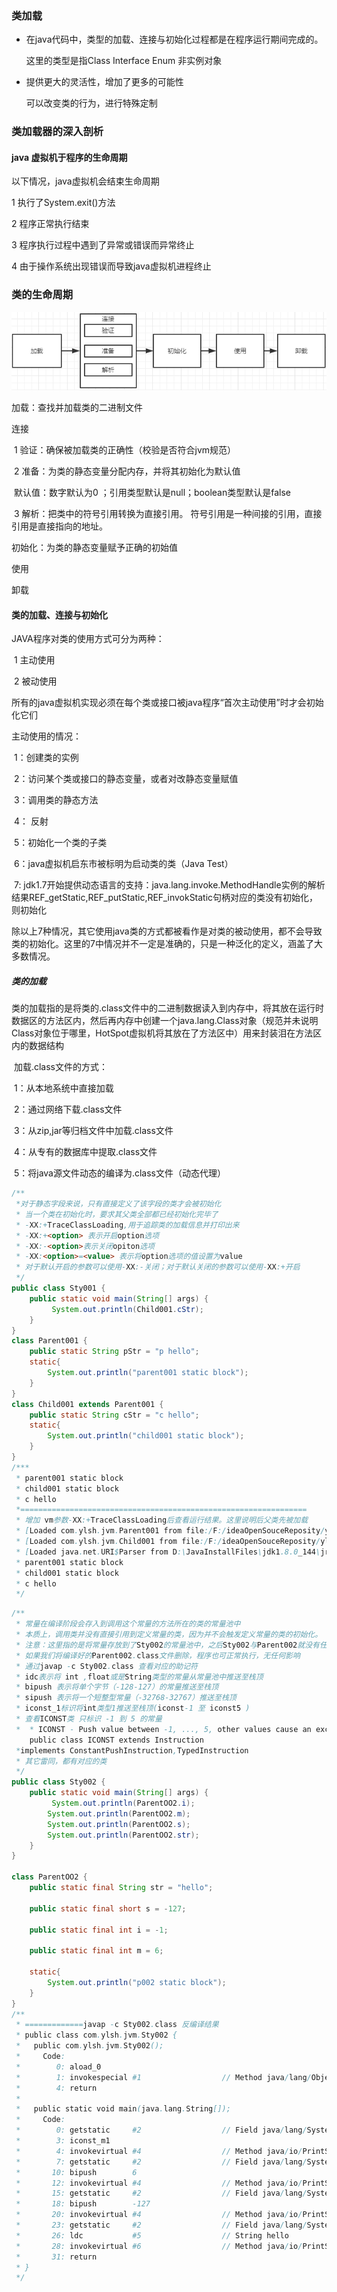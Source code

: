 ### 类加载

- 在java代码中，类型的加载、连接与初始化过程都是在程序运行期间完成的。

  这里的类型是指Class Interface Enum 非实例对象  

- 提供更大的灵活性，增加了更多的可能性  

  可以改变类的行为，进行特殊定制

  

### 类加载器的深入剖析

#### java 虚拟机于程序的生命周期

以下情况，java虚拟机会结束生命周期

1 执行了System.exit()方法

2 程序正常执行结束

3 程序执行过程中遇到了异常或错误而异常终止

4 由于操作系统出现错误而导致java虚拟机进程终止 

### 类的生命周期

![image-20191209204232361](./image/image-20191209204232361.png)

加载：查找并加载类的二进制文件

连接

​	1 验证：确保被加载类的正确性（校验是否符合jvm规范）

​	2 准备：为类的静态变量分配内存，并将其初始化为默认值

​	默认值：数字默认为0 ；引用类型默认是null；boolean类型默认是false

​	3 解析：把类中的符号引用转换为直接引用。 符号引用是一种间接的引用，直接引用是直接指向的地址。

初始化：为类的静态变量赋予正确的初始值

使用

卸载

#### 类的加载、连接与初始化

JAVA程序对类的使用方式可分为两种：

​	1 主动使用

​	2 被动使用

所有的java虚拟机实现必须在每个类或接口被java程序“首次主动使用”时才会初始化它们



主动使用的情况：

​	1：创建类的实例

​	2：访问某个类或接口的静态变量，或者对改静态变量赋值

​	3：调用类的静态方法

​	4： 反射

​	5：初始化一个类的子类

​	6：java虚拟机启东市被标明为启动类的类（Java Test）

​	7: jdk1.7开始提供动态语言的支持：java.lang.invoke.MethodHandle实例的解析结果REF_getStatic,REF_putStatic,REF_invokStatic句柄对应的类没有初始化，则初始化

除以上7种情况，其它使用java类的方式都被看作是对类的被动使用，都不会导致类的初始化。这里的7中情况并不一定是准确的，只是一种泛化的定义，涵盖了大多数情况。

##### 类的加载

​		类的加载指的是将类的.class文件中的二进制数据读入到内存中，将其放在运行时数据区的方法区内，然后再内存中创建一个java.lang.Class对象（规范并未说明Class对象位于哪里，HotSpot虚拟机将其放在了方法区中）用来封装泪在方法区内的数据结构

​		加载.class文件的方式：

​			1：从本地系统中直接加载

​			2：通过网络下载.class文件

​			3：从zip,jar等归档文件中加载.class文件

​			4：从专有的数据库中提取.class文件

​			5：将java源文件动态的编译为.class文件（动态代理）

```java
/**
 *对于静态字段来说，只有直接定义了该字段的类才会被初始化
 * 当一个类在初始化时，要求其父类全部都已经初始化完毕了
 * -XX:+TraceClassLoading,用于追踪类的加载信息并打印出来
 * -XX:+<option> 表示开启option选项
 * -XX:-<option>表示关闭opiton选项
 * -XX:<option>=<value> 表示将option选项的值设置为value
 * 对于默认开启的参数可以使用-XX:-关闭；对于默认关闭的参数可以使用-XX:+开启
 */
public class Sty001 {
    public static void main(String[] args) {
         System.out.println(Child001.cStr);
    }
}
class Parent001 {
    public static String pStr = "p hello";
    static{
        System.out.println("parent001 static block");
    }
}
class Child001 extends Parent001 {
    public static String cStr = "c hello";
    static{
        System.out.println("child001 static block");
    }
}
/***
 * parent001 static block
 * child001 static block
 * c hello
 *================================================================
 * 增加 vm参数-XX:+TraceClassLoading后查看运行结果。这里说明后父类先被加载
 * [Loaded com.ylsh.jvm.Parent001 from file:/F:/ideaOpenSouceReposity/ylsh-study/target/classes/]
 * [Loaded com.ylsh.jvm.Child001 from file:/F:/ideaOpenSouceReposity/ylsh-study/target/classes/]
 * [Loaded java.net.URI$Parser from D:\JavaInstallFiles\jdk1.8.0_144\jre\lib\rt.jar]
 * parent001 static block
 * child001 static block
 * c hello
 */
```

```java
/**
 * 常量在编译阶段会存入到调用这个常量的方法所在的类的常量池中
 * 本质上，调用类并没有直接引用到定义常量的类，因为并不会触发定义常量的类的初始化。
 * 注意：这里指的是将常量存放到了Sty002的常量池中，之后Sty002与Parent002就没有任何关系了，
 * 如果我们将编译好的Parent002.class文件删除，程序也可正常执行，无任何影响
 * 通过javap -c Sty002.class 查看对应的助记符
 * idc表示将 int ,float或是String类型的常量从常量池中推送至栈顶
 * bipush 表示将单个字节（-128-127）的常量推送至栈顶
 * sipush 表示将一个短整型常量（-32768-32767）推送至栈顶
 * iconst_1标识将int类型1推送至栈顶(iconst-1 至 iconst5 )
 * 查看ICONST类 只标识 -1 到 5 的常量
 *  * ICONST - Push value between -1, ..., 5, other values cause an exception
    public class ICONST extends Instruction
 *implements ConstantPushInstruction,TypedInstruction
 * 其它雷同，都有对应的类
 */
public class Sty002 {
    public static void main(String[] args) {
         System.out.println(ParentOO2.i);
        System.out.println(ParentOO2.m);
        System.out.println(ParentOO2.s);
        System.out.println(ParentOO2.str);
    }
}

class ParentOO2 {
    public static final String str = "hello";

    public static final short s = -127;

    public static final int i = -1;

    public static final int m = 6;

    static{
        System.out.println("p002 static block");
    }
}
/**
 * =============javap -c Sty002.class 反编译结果
 * public class com.ylsh.jvm.Sty002 {
 *   public com.ylsh.jvm.Sty002();
 *     Code:
 *        0: aload_0
 *        1: invokespecial #1                  // Method java/lang/Object."<init>":()V
 *        4: return
 *
 *   public static void main(java.lang.String[]);
 *     Code:
 *        0: getstatic     #2                  // Field java/lang/System.out:Ljava/io/PrintStream;
 *        3: iconst_m1
 *        4: invokevirtual #4                  // Method java/io/PrintStream.println:(I)V
 *        7: getstatic     #2                  // Field java/lang/System.out:Ljava/io/PrintStream;
 *       10: bipush        6
 *       12: invokevirtual #4                  // Method java/io/PrintStream.println:(I)V
 *       15: getstatic     #2                  // Field java/lang/System.out:Ljava/io/PrintStream;
 *       18: bipush        -127
 *       20: invokevirtual #4                  // Method java/io/PrintStream.println:(I)V
 *       23: getstatic     #2                  // Field java/lang/System.out:Ljava/io/PrintStream;
 *       26: ldc           #5                  // String hello
 *       28: invokevirtual #6                  // Method java/io/PrintStream.println:(Ljava/lang/String;)V
 *       31: return
 * }
 */
```

